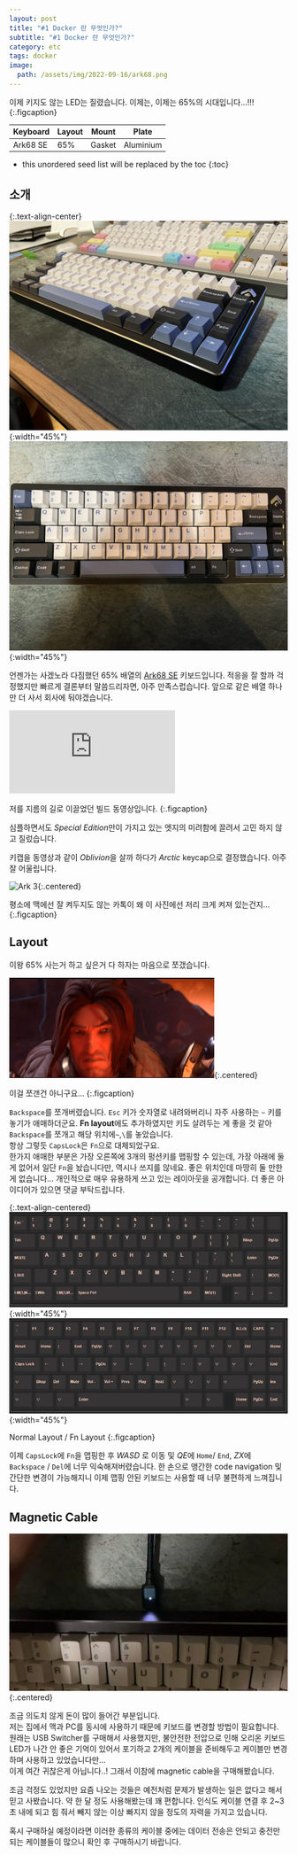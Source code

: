 ```yaml
---
layout: post
title: "#1 Docker 란 무엇인가?"
subtitle: "#1 Docker 란 무엇인가?"
category: etc
tags: docker
image:
  path: /assets/img/2022-09-16/ark68.png
---
```


이제 키지도 않는 LED는 질렸습니다. 이제는, 이제는 65%의 시대입니다...!!!
{:.figcaption}

| Keyboard | Layout | Mount | Plate |
|----------|--------|-----|-------|
| Ark68 SE | 65% | Gasket | Aluminium |

<!--more-->

* this unordered seed list will be replaced by the toc
{:toc}

## 소개

{:.text-align-center}
![Ark 1](/assets/img/2022-09-16/my-ark-1.jpg){:width="45%"}
![Ark 2](/assets/img/2022-09-16/my-ark-2.jpg){:width="45%"}

언젠가는 사겠노라 다짐했던 65% 배열의 [Ark68 SE] 키보드입니다. 적응을 잘 할까 걱정했지만 빠르게 결론부터
말씀드리자면, 아주 만족스럽습니다. 앞으로 같은 배열 하나만 더 사서 회사에 둬야겠습니다.

[Ark68 SE]: https://arkstudio.shop/product/group-buy-ark68-r2/

<div class="iframe-container">
    <iframe src="https://www.youtube.com/embed/dEXu_2HWHMw" frameborder="0" allow="accelerometer; autoplay; clipboard-write; encrypted-media; gyroscope; picture-in-picture" allowfullscreen></iframe>
</div>

저를 지름의 길로 이끌었던 빌드 동영상입니다.
{:.figcaption}

심플하면서도 *Special Edition*만이 가지고 있는 엣지의 미려함에 끌려서 고민 하지 않고 질렀습니다.

키캡을 동영상과 같이 *Oblivion*을 살까 하다가 *Arctic* keycap으로 결정했습니다. 아주 잘 어울립니다.

![Ark 3](/assets/img/2022-09-16/my-ark-3.jpg){:.centered}

평소에 맥에선 잘 켜두지도 않는 카톡이 왜 이 사진에선 저리 크게 켜져 있는건지...
{:.figcaption}

## Layout

이왕 65% 사는거 하고 싶은거 다 하자는 마음으로 쪼갰습니다.

![Varian](/assets/img/2022-09-16/double-sword.gif){:.centered}

이걸 쪼갠건 아니구요...
{:.figcaption}

`Backspace`를 쪼개버렸습니다. `Esc` 키가 숫자열로 내려와버리니 자주 사용하는 `~` 키를 놓기가 애매하더군요.
**Fn layout**에도 추가하였지만 키도 살려두는 게 좋을 것 같아`Backspace`를 쪼개고 해당 위치에`~`,`\`를
놓았습니다.<br>
항상 그렇듯 `CapsLock`은 `Fn`으로 대체되었구요.<br>
한가지 애매한 부분은 가장 오른쪽에 3개의 펑션키를 맵핑할 수 있는데, 가장 아래에 둘 게 없어서 일단 `Fn`을 놨습니다만,
역시나 쓰지를 않네요. 좋은 위치인데 마땅히 둘 만한게 없습니다... 개인적으로 매우 유용하게 쓰고 있는 레이아웃을
공개합니다. 더 좋은 아이디어가 있으면 댓글 부탁드립니다.

{:.text-align-centered}
![Normal Layout](/assets/img/2022-09-16/normal-layout.png){:width="45%"}
![Fn Layout](/assets/img/2022-09-16/fn-layout.png){:width="45%"}

Normal Layout / Fn Layout
{:.figcaption}

이제 `CapsLock`에 `Fn`을 맵핑한 후 *WASD* 로 이동 및 *QE*에 `Home`/ `End`, *ZX*에 `Backspace` / `Del`에
너무 익숙해져버렸습니다. 한 손으로 앵간한 code navigation 및 간단한 변경이 가능해지니 이제 맵핑 안된 키보드는
사용할 때 너무 불편하게 느껴집니다.

## Magnetic Cable

![Magnetic Cable](/assets/img/2022-09-16/magnetic-cable.webp){:.centered}

조금 의도치 않게 돈이 많이 들어간 부분입니다.<br>
저는 집에서 맥과 PC를 동시에 사용하기 때문에 키보드를 변경할 방법이 필요합니다. 원래는 USB Switcher를 구매해서
사용했지만, 불안전한 전압으로 인해 오리온 키보드 LED가 나간 안 좋은 기억이 있어서 포기하고 2개의 케이블을 준비해두고
케이블만 변경하며 사용하고 있었습니다만...<br>
이게 여간 귀찮은게 아닙니다..! 그래서 이참에 magnetic cable을 구매해봤습니다.

조금 걱정도 있었지만 요즘 나오는 것들은 예전처럼 문제가 발생하는 일은 없다고 해서 믿고 사봤습니다.
약 한 달 정도 사용해봤는데 꽤 편합니다. 인식도 케이블 연결 후 2~3초 내에 되고 힘 줘서 빼지 않는 이상 빠지지 않을
정도의 자력을 가지고 있습니다.

혹시 구매하실 예정이라면 이러한 종류의 케이블 중에는 데이터 전송은 안되고 충전만 되는 케이블들이 많으니 확인 후
구매하시기 바랍니다.
